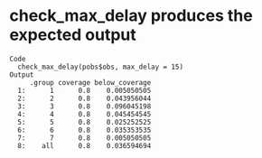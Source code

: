 # check_max_delay produces the expected output

    Code
      check_max_delay(pobs$obs, max_delay = 15)
    Output
         .group coverage below_coverage
      1:      1      0.8    0.005050505
      2:      2      0.8    0.043956044
      3:      3      0.8    0.096045198
      4:      4      0.8    0.045454545
      5:      5      0.8    0.025252525
      6:      6      0.8    0.035353535
      7:      7      0.8    0.005050505
      8:    all      0.8    0.036594694

